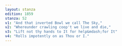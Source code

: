 ```yaml
---
layout: stanza
edition: 1859
stanza: 52
v1: "And that inverted Bowl we call The Sky,"
v2: "Whereunder crawling coop't we live and die,"
v3: "⁠Lift not thy hands to It for help&mdash;for It"
v4: "Rolls impotently on as Thou or I."
---
```

